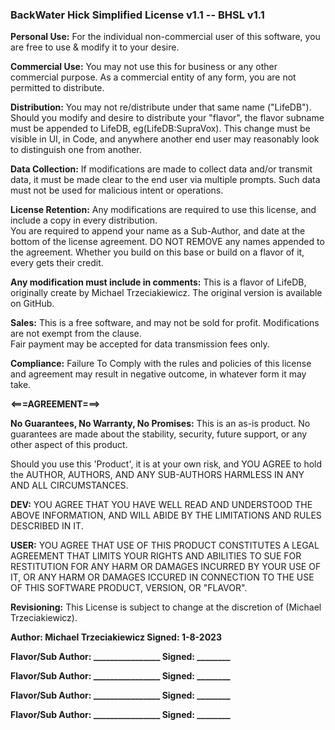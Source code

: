 ### BackWater Hick Simplified License v1.1 -- BHSL v1.1

**Personal Use:** For the individual non-commercial user of this software, you are free to use & modify it to your desire.

**Commercial Use:** You may not use this for business or any other commercial purpose.  As a commercial entity of any form, you are not permitted to distribute.

**Distribution:** You may not re/distribute under that same name ("LifeDB").  Should you modify and desire to distribute your "flavor",
the flavor subname must be appended to LifeDB, eg(LifeDB:SupraVox).  This change must be visible in UI, in Code, 
and anywhere another end user may reasonably look to distinguish one from another.

**Data Collection:** If modifications are made to collect data and/or transmit data, it must be made clear to the end user via multiple prompts.
Such data must not be used for malicious intent or operations.

**License Retention:** Any modifications are required to use this license, and include a copy in every distribution.  
You are required to append your name as a Sub-Author, and date at the bottom of the license agreement.
DO NOT REMOVE any names appended to the agreement. Whether you build on this base or build on a flavor of it, every gets their credit.

**Any modification must include in comments:**
This is a flavor of LifeDB, originally create by Michael Trzeciakiewicz.
The original version is available on GitHub.

**Sales:** This is a free software, and may not be sold for profit.  Modifications are not exempt from the clause.  
Fair payment may be accepted for data transmission fees only.

**Compliance:** Failure To Comply with the rules and policies of this license and agreement may result in negative outcome,
in whatever form it may take.  
  
**<===AGREEMENT===>**

**No Guarantees, No Warranty, No Promises:** This is an as-is product.
No guarantees are made about the stability, security, future support, or any other aspect of this product. 

Should you use this 'Product', it is at your own risk,
and YOU AGREE to hold the AUTHOR, AUTHORS, AND ANY SUB-AUTHORS HARMLESS IN ANY AND ALL CIRCUMSTANCES.

**DEV:** YOU AGREE THAT YOU HAVE WELL READ AND UNDERSTOOD THE ABOVE INFORMATION, AND WILL ABIDE BY THE LIMITATIONS AND RULES DESCRIBED IN IT.

**USER:** YOU AGREE THAT USE OF THIS PRODUCT CONSTITUTES A LEGAL AGREEMENT THAT 
LIMITS YOUR RIGHTS AND ABILITIES TO SUE FOR RESTITUTION FOR ANY HARM OR DAMAGES INCURRED BY YOUR USE OF IT,
OR ANY HARM OR DAMAGES ICCURED IN CONNECTION TO THE USE OF THIS SOFTWARE PRODUCT, VERSION, OR "FLAVOR".

**Revisioning:** This License is subject to change at the discretion of (Michael Trzeciakiewicz).

**Author: Michael Trzeciakiewicz Signed: 1-8-2023**  

**Flavor/Sub Author: ________________ Signed: ________**  

**Flavor/Sub Author: ________________ Signed: ________**  

**Flavor/Sub Author: ________________ Signed: ________**  

**Flavor/Sub Author: ________________ Signed: ________**
